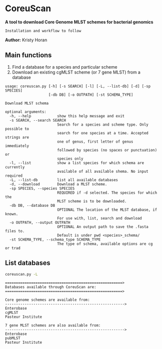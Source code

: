 
CoreuScan
=========
**A tool to download Core Genome MLST schemes for bacterial genomics**

    Installation and workflow to follow

**Author:** Kristy Horan


## Main functions
1. Find a database for a species and particular scheme
2. Download an existing cgMLST scheme (or 7 gene MLST) from a database

```
usage: coreuscan.py [-h] [-s SEARCH] [-l] [-L, --list-db] [-d] [-sp SPECIES]
                    [-db DB] [-o OUTPATH] [-st SCHEMA_TYPE]

Download MLST schema

optional arguments:
  -h, --help            show this help message and exit
  -s SEARCH, --search SEARCH
                        Search for a species and scheme type. Only possible to
                        search for one species at a time. Accepted strings are
                        one of genus, first letter of genus immediately
                        followed by species (no spaces or punctuation) or
                        species only
  -l, --list            show a list species for which schema are currently
                        available of all available shema. No input required
  -L, --list-db         list all available databases
  -d, --download        Download a MLST scheme.
  -sp SPECIES, --species SPECIES
                        REQUIRED if -d selected. The species for which the
                        MLST scheme is to be downloaded.
  -db DB, --database DB
                        OPTIONAL The location of the MLST database, if known.
                        For use with, list, search and download
  -o OUTPATH, --output OUTPATH
                        OPTIONAL An output path to save the .fasta files to.
                        Default is under pwd <species>_schema/
  -st SCHEMA_TYPE, --schema_type SCHEMA_TYPE
                        The type of schema, available options are cg or trad
  ```
## List databases

``` bash
coreuscan.py -L
```

```
======================================================>
Databases available through CoreuScan are:
======================================================>

Core genome schemes are available from:
------------------------------------------------------->
Enterobase
cgMLST
Pasteur Institute

7 gene MLST schemes are also available from:
------------------------------------------------------->
Enterobase
pubMLST
Pasteur Institute
```

